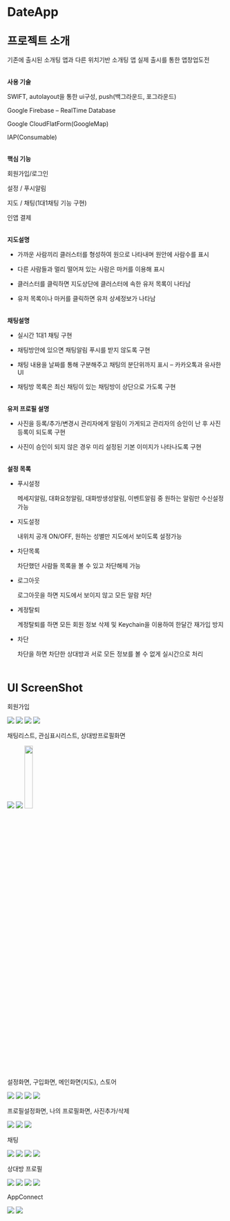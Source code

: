 # DateApp

<b><big>프로젝트 소개</b></big>
------

기존에 출시된 소개팅 앱과 다른 위치기반 소개팅 앱
실제 출시를 통한 앱창업도전

<br><strong>사용 기술</strong>

SWIFT, autolayout을 통한 ui구성, push(백그라운드, 포그라운드)

Google Firebase – RealTime Database

Google CloudFlatForm(GoogleMap)

IAP(Consumable)

<br><strong>핵심 기능</strong>

회원가입/로그인

설정 / 푸시알림

지도 / 채팅(1대1채팅 기능 구현)

인앱 결제 


<br><strong>지도설명</strong>

- 가까운 사람끼리 클러스터를 형성하여 원으로 나타내며 원안에 사람수를 표시

- 다른 사람들과 멀리 떨어져 있는 사람은 마커를 이용해 표시

- 클러스터를 클릭하면 지도상단에 클러스터에 속한 유저 목록이 나타남 

- 유저 목록이나 마커를 클릭하면 유저 상세정보가 나타남


<br><strong>채팅설명</strong>

- 실시간 1대1 채팅 구현

- 채팅방안에 있으면 채팅알림 푸시를 받지 않도록 구현

- 채팅 내용을 날짜를 통해 구분해주고 채팅의 분단위까지 표시 – 카카오톡과 유사한 UI

- 채팅방 목록은 최신 채팅이 있는 채팅방이 상단으로 가도록 구현


<br><strong>유저 프로필 설명</strong>

- 사진을 등록/추가/변경시 관리자에게 알림이 가게되고 관리자의 승인이 난 후 사진등록이 되도록 구현

- 사진이 승인이 되지 않은 경우 미리 설정된 기본 이미지가 나타나도록 구현


<br><strong>설정 목록</strong>

- 푸시설정

  메세지알림, 대화요청알림, 대화방생성알림, 이벤트알림 중 원하는 알림만 수신설정 가능

- 지도설정

  내위치 공개 ON/OFF, 원하는 성별만 지도에서 보이도록 설정가능 

- 차단목록

  차단했던 사람들 목록을 볼 수 있고 차단해제 가능

- 로그아웃

  로그아웃을 하면 지도에서 보이지 않고 모든 알람 차단

- 계정탈퇴

  계정탈퇴를 하면 모든 회원 정보 삭제 및 Keychain을 이용하여 한달간 재가입 방지

- 차단

  차단을 하면 차단한 상대방과 서로 모든 정보를 볼 수 없게 실시간으로 처리 
  
<br><b><big>UI ScreenShot</b></big>
------


회원가입

<img src="https://user-images.githubusercontent.com/61533510/81061005-8ca29200-8f0e-11ea-8e11-8c5474120ef6.png"></img>
<img src="https://user-images.githubusercontent.com/61533510/81061011-90361900-8f0e-11ea-88c0-daad692c8509.png"></img>
<img src="https://user-images.githubusercontent.com/61533510/81061020-93310980-8f0e-11ea-93d2-297b6dc4e91f.png"></img>
<img src="https://user-images.githubusercontent.com/61533510/81061024-95936380-8f0e-11ea-9966-d24950d52852.png"></img>



채팅리스트, 관심표시리스트, 상대방프로필화면

<img src="https://user-images.githubusercontent.com/61533510/81061966-3898ad00-8f10-11ea-9d95-be47da99f62c.png"></img>
<img src="https://user-images.githubusercontent.com/61533510/81061978-3a627080-8f10-11ea-800b-8a4dfbf2f560.png"></img>
<img src="https://user-images.githubusercontent.com/61533510/81063130-3b949d00-8f12-11ea-97ad-a8995e506475.png" width="19.3%"></img>


설정화면, 구입화면, 메인화면(지도), 스토어

<img src="https://user-images.githubusercontent.com/61533510/81062210-8a413780-8f10-11ea-9d77-2a4d2727803f.png"></img>
<img src="https://user-images.githubusercontent.com/61533510/81062213-8ca39180-8f10-11ea-9490-8e85281b8dda.png"></img>
<img src="https://user-images.githubusercontent.com/61533510/81062218-8f05eb80-8f10-11ea-8ded-a5251c1ce2ed.png"></img>
<img src="https://user-images.githubusercontent.com/61533510/81062224-90cfaf00-8f10-11ea-90bf-d668f26a5fbe.png"></img>


프로필설정화면, 나의 프로필화면, 사진추가/삭제

<img src="https://user-images.githubusercontent.com/61533510/81062232-962cf980-8f10-11ea-8501-15cfb52a6252.png"></img>
<img src="https://user-images.githubusercontent.com/61533510/81062238-988f5380-8f10-11ea-8488-c4bd1b0b9fba.png"></img>
<img src="https://user-images.githubusercontent.com/61533510/81062245-9af1ad80-8f10-11ea-9713-7700c5ce4046.png"></img>

채팅

<img src="https://user-images.githubusercontent.com/61533510/81062263-a1802500-8f10-11ea-98c0-c06e99a82181.png"></img>
<img src="https://user-images.githubusercontent.com/61533510/81062270-a3e27f00-8f10-11ea-8b23-70544c27991b.png"></img>
<img src="https://user-images.githubusercontent.com/61533510/81062280-a5ac4280-8f10-11ea-88e2-c06f49db7cdc.png"></img>
<img src="https://user-images.githubusercontent.com/61533510/81062285-a7760600-8f10-11ea-9750-58abed426bfd.png"></img>

상대방 프로필

<img src="https://user-images.githubusercontent.com/61533510/81062403-d68c7780-8f10-11ea-8fb6-4bbf0b52de3e.png"></img>
<img src="https://user-images.githubusercontent.com/61533510/81062407-d8563b00-8f10-11ea-9cd3-24ac8dfd06c3.png"></img>
<img src="https://user-images.githubusercontent.com/61533510/81062409-da1ffe80-8f10-11ea-9dcb-a006d7ba0272.png"></img>
<img src="https://user-images.githubusercontent.com/61533510/81062413-dc825880-8f10-11ea-8d2a-dfc8a20710d6.png"></img>

AppConnect

<img src="https://user-images.githubusercontent.com/61533510/81062380-cd9ba600-8f10-11ea-9354-64977527ccbb.png"></img>
<img src="https://user-images.githubusercontent.com/61533510/81062389-cffe0000-8f10-11ea-9fb8-8127a2779c26.png"></img>
